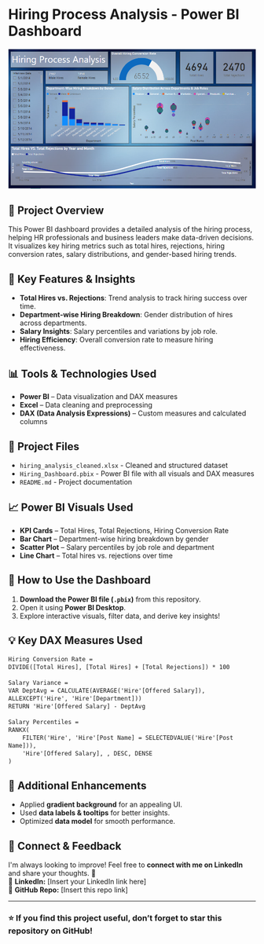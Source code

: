 # **Hiring Process Analysis - Power BI Dashboard**

![Dashboard Preview](https://github.com/asmitagore/HiringProcessAnalysis/blob/main/Screenshot%202025-03-06%20194913.png?raw=true)

## **📌 Project Overview**
This Power BI dashboard provides a detailed analysis of the hiring process, helping HR professionals and business leaders make data-driven decisions. It visualizes key hiring metrics such as total hires, rejections, hiring conversion rates, salary distributions, and gender-based hiring trends.

## **🎯 Key Features & Insights**
- **Total Hires vs. Rejections**: Trend analysis to track hiring success over time.
- **Department-wise Hiring Breakdown**: Gender distribution of hires across departments.
- **Salary Insights**: Salary percentiles and variations by job role.
- **Hiring Efficiency**: Overall conversion rate to measure hiring effectiveness.

## **📊 Tools & Technologies Used**
- **Power BI** – Data visualization and DAX measures
- **Excel** – Data cleaning and preprocessing
- **DAX (Data Analysis Expressions)** – Custom measures and calculated columns

## **📂 Project Files**
- `hiring_analysis_cleaned.xlsx` - Cleaned and structured dataset
- `Hiring_Dashboard.pbix` - Power BI file with all visuals and DAX measures
- `README.md` - Project documentation

## **📈 Power BI Visuals Used**
- **KPI Cards** – Total Hires, Total Rejections, Hiring Conversion Rate
- **Bar Chart** – Department-wise hiring breakdown by gender
- **Scatter Plot** – Salary percentiles by job role and department
- **Line Chart** – Total hires vs. rejections over time

## **📢 How to Use the Dashboard**
1. **Download the Power BI file (`.pbix`)** from this repository.
2. Open it using **Power BI Desktop**.
3. Explore interactive visuals, filter data, and derive key insights!

## **💡 Key DAX Measures Used**
```DAX
Hiring Conversion Rate = 
DIVIDE([Total Hires], [Total Hires] + [Total Rejections]) * 100

Salary Variance = 
VAR DeptAvg = CALCULATE(AVERAGE('Hire'[Offered Salary]), ALLEXCEPT('Hire', 'Hire'[Department]))
RETURN 'Hire'[Offered Salary] - DeptAvg

Salary Percentiles = 
RANKX(
    FILTER('Hire', 'Hire'[Post Name] = SELECTEDVALUE('Hire'[Post Name])),
    'Hire'[Offered Salary], , DESC, DENSE
)
```

## **📎 Additional Enhancements**
- Applied **gradient background** for an appealing UI.
- Used **data labels & tooltips** for better insights.
- Optimized **data model** for smooth performance.

## **🔗 Connect & Feedback**
I'm always looking to improve! Feel free to **connect with me on LinkedIn** and share your thoughts. 🚀  
📌 **LinkedIn:** [Insert your LinkedIn link here]  
📌 **GitHub Repo:** [Insert this repo link]

---

### ⭐ If you find this project useful, don’t forget to **star this repository** on GitHub!
